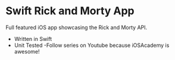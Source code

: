 # Swift Rick and Morty App

Full featured iOS app showcasing the Rick and Morty API.

- Written in Swift
- Unit Tested
-Follow series on Youtube because iOSAcademy is awesome!
